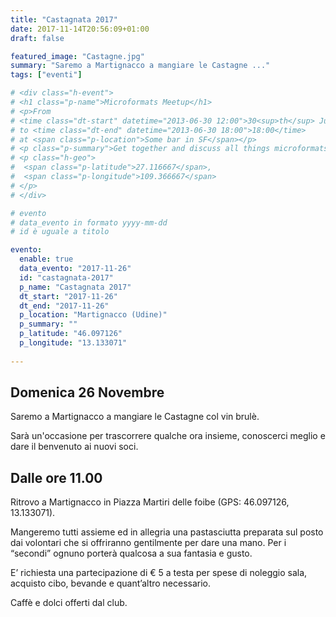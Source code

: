 ```yaml
---
title: "Castagnata 2017"
date: 2017-11-14T20:56:09+01:00
draft: false

featured_image: "Castagne.jpg"
summary: "Saremo a Martignacco a mangiare le Castagne ..."
tags: ["eventi"]

# <div class="h-event">
# <h1 class="p-name">Microformats Meetup</h1>
# <p>From 
# <time class="dt-start" datetime="2013-06-30 12:00">30<sup>th</sup> June 2013, 12:00</time>
# to <time class="dt-end" datetime="2013-06-30 18:00">18:00</time>
# at <span class="p-location">Some bar in SF</span></p>
# <p class="p-summary">Get together and discuss all things microformats-related.</p>
# <p class="h-geo">
#  <span class="p-latitude">27.116667</span>,
#  <span class="p-longitude">109.366667</span>
# </p>
# </div>

# evento 
# data_evento in formato yyyy-mm-dd
# id è uguale a titolo

evento:
  enable: true
  data_evento: "2017-11-26"
  id: "castagnata-2017"
  p_name: "Castagnata 2017"
  dt_start: "2017-11-26"
  dt_end: "2017-11-26"
  p_location: "Martignacco (Udine)"
  p_summary: ""
  p_latitude: "46.097126"
  p_longitude: "13.133071"
  
---
```


## Domenica 26 Novembre

Saremo a Martignacco a mangiare le Castagne col vin brulè.

Sarà un'occasione per trascorrere qualche ora insieme, conoscerci meglio e dare il benvenuto ai nuovi soci.

## Dalle ore 11.00

Ritrovo a Martignacco in Piazza Martiri delle foibe (GPS: 46.097126, 13.133071).

Mangeremo tutti assieme ed in allegria una pastasciutta preparata sul posto dai volontari che si offriranno gentilmente per dare una mano. Per i “secondi” ognuno porterà qualcosa a sua fantasia e gusto.

E’ richiesta una partecipazione di € 5 a testa per spese di noleggio sala, acquisto cibo, bevande e quant’altro necessario.

Caffè e dolci offerti dal club.

